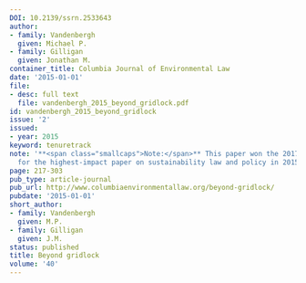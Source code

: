 ```yaml
---
DOI: 10.2139/ssrn.2533643
author:
- family: Vandenbergh
  given: Michael P.
- family: Gilligan
  given: Jonathan M.
container_title: Columbia Journal of Environmental Law
date: '2015-01-01'
file:
- desc: full text
  file: vandenbergh_2015_beyond_gridlock.pdf
id: vandenbergh_2015_beyond_gridlock
issue: '2'
issued:
- year: 2015
keyword: tenuretrack
note: '**<span class="smallcaps">Note:</span>** This paper won the 2017 Morrison Prize
  for the highest-impact paper on sustainability law and policy in 2015'
page: 217-303
pub_type: article-journal
pub_url: http://www.columbiaenvironmentallaw.org/beyond-gridlock/
pubdate: '2015-01-01'
short_author:
- family: Vandenbergh
  given: M.P.
- family: Gilligan
  given: J.M.
status: published
title: Beyond gridlock
volume: '40'
---
```

